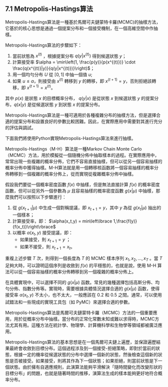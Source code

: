 ## 7.1 Metropolis-Hastings算法

Metropolis-Hastings算法是一種基於馬爾可夫鏈蒙特卡羅(MCMC)的抽樣方法，它基於的核心思想是通過一個提案分布和一個接受機制，在一個高維空間中作抽樣。

Metropolis-Hastings算法的步驟如下：

1. 當前狀態為 $x^{(t)}$ ，根據提案分布 $q(y|x^{(t)})$ 得到候選狀態 $y$；
2. 計算接受率 $\alpha = \min\left(1, \frac{p(y)}{p(x^{(t)})} \cdot \frac{q(x^{(t)}|y)}{q(y|x^{(t)})}\right)$；
3. 用一個均勻分布 $U$ 從 $[0,1]$ 中抽一個值 $u$;
4. 如果 $u \leq \alpha$，則接受由 $x^{(t)}$ 轉移到 $y$ 的轉移，即 $x^{(t+1)}=y$，否則拒絕該轉移，即 $x^{(t+1)}=x^{(t)}$。

其中 $p(x)$ 是狀態 $x$ 的目標概率分布， $q(y|x)$ 是從狀態 $x$ 到候選狀態 $y$ 的提案分布，$q(x|y)$ 是從候選狀態 $y$ 到狀態 $x$ 的提案分布。

Metropolis-Hastings算法是一種可適用於各種複雜分布的抽樣方法，但是選擇合適的提案分布和設置良好的參數比較困難。因此，在實際應用中需要對其進行充分的評估與調試。

下面我們將使用Python實現Metropolis-Hastings算法來進行抽樣。

Metropolis-Hastings（M-H）算法是一種Markov Chain Monte Carlo（MCMC）方法，用於模擬從一個隨機分佈中抽取樣本的過程。在實際應用中，常常出現一些複雜的概率分佈，它們不容易直接抽樣，但可以從另一個容易抽樣的概率分佈中獲得抽樣。M-H算法就是用一個轉移核函数將一個容易抽樣的概率分佈轉移到一個複雜的概率分佈上，從而實現從複雜概率分佈中抽樣。

假設我們要從一個概率密度函數 $f(x)$ 中抽樣，但是無法直接計算 $f(x)$ 的概率密度函數，但可以從另外一個參數為 $\mu$ 且容易抽樣的概率密度函數 $g(x|\mu)$ 中抽樣，那麼我們可以按照以下步驟進行：

1. 從 $g(x_{t+1}|\mu)$ 中生成一個對稱提議，即 $x_{t+1}=y$，其中 $y$ 為從 $g(x_t|\mu)$ 抽出的一個樣本；
2. 計算接受率，即： $\alpha(x_t,y) = min\left\lbrace 1,\frac{f(y)}{f(x_t)}\right\rbrace$
3. 以概率 $\alpha(x_t,y)$ 接受提議，即：
	- 如果接受，則 $x_{t+1}=y$ ；
	- 如果不接受，則 $x_{t+1}=x_t$。

重複上述步驟 $T$ 次，則得到一個長度為 $T$ 的 MCMC 樣本序列 $x_1,x_2,...,x_T$ 。當 $T$ 足夠大時，可以證明這個序列是收斂到 $f(x)$ 的平穩態的，也就是說，使用 M-H 算法可以從一個容易抽樣的概率分佈轉移到另一個複雜的概率分佈上。

在具體實現中，可以選擇不同的 $g(x|\mu)$ 函数。常見的幾種選擇包括高斯分佈、均勻分佈、指數分佈等。實現時，需要根據具體情況選擇合適的 $g(x|\mu)$ 函数，使得接受率 $\alpha(x_t,y)$ 不太小，也不太大，一般應該在 0.2 和 0.5 之間。通常，可以使用試錯法和一些現成的實現工具包（如 PyMC）來選擇合適的參數。

Metropolis-Hastings算法是馬爾可夫鏈蒙特卡羅（MCMC）方法的一個重要應用，用於從概率分布中抽樣。當分布的正常化常數未知或難以求得時，MCMC方法尤其有用。這種方法在統計學、物理學、計算機科學和生物學等領域都被廣泛應用。

Metropolis-Hastings算法的基本思想是在一個馬爾可夫鏈上遍歷，並保證遍歷結果最終會收斂到目標分布。這個過程涉及到一個接受-拒絕策略，即對於當前的狀態，根據一定的機率從候選狀態的分布中選擇一個新的狀態，然後檢查這個新的狀態是否被接受。如果接受，則將其作為下一個狀態；如果拒絕，則當前狀態是下一個狀態。由於擁有自適應規則，此演算法能夠平滑解決「隨時間變化而改變形狀的目標分布」的問題，也就是隨著時間的推移，演算法生成的樣本能夠更好地符合概率分布。
